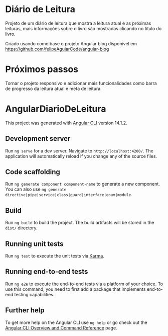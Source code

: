 # Diário de Leitura

Projeto de um diário de leitura que mostra a leitura atual e as próximas leituras, mais informações sobre o livro são mostradas clicando no titulo do livro.

Criado usando como base o projeto Angular blog disponível em https://github.com/felipeAguiarCode/angular-blog

# Próximos passos

Tornar o projeto responsivo e adicionar mais funcionalidades como barra de progresso da leitura atual e meta de leitura.

# AngularDiarioDeLeitura

This project was generated with [Angular CLI](https://github.com/angular/angular-cli) version 14.1.2.

## Development server

Run `ng serve` for a dev server. Navigate to `http://localhost:4200/`. The application will automatically reload if you change any of the source files.

## Code scaffolding

Run `ng generate component component-name` to generate a new component. You can also use `ng generate directive|pipe|service|class|guard|interface|enum|module`.

## Build

Run `ng build` to build the project. The build artifacts will be stored in the `dist/` directory.

## Running unit tests

Run `ng test` to execute the unit tests via [Karma](https://karma-runner.github.io).

## Running end-to-end tests

Run `ng e2e` to execute the end-to-end tests via a platform of your choice. To use this command, you need to first add a package that implements end-to-end testing capabilities.

## Further help

To get more help on the Angular CLI use `ng help` or go check out the [Angular CLI Overview and Command Reference](https://angular.io/cli) page.
